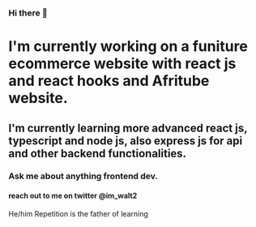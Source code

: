 ### Hi there 👋

<!--
**CJWALT/Cjwalt** is a ✨ _special_ ✨ repository because its `README.md` (this file) appears on your GitHub profile.

Here are some ideas to get you started:

- 🔭 I’m currently working on ...
- 🌱 I’m currently learning ...
- 👯 I’m looking to collaborate on ...
- 🤔 I’m looking for help with ...
- 💬 Ask me about ...
- 📫 How to reach me: ...
- 😄 Pronouns: ...
- ⚡ Fun fact: ...
-->


# I'm currently working on a funiture ecommerce website with react js and react hooks and Afritube website.
## I'm currently learning more advanced react js, typescript and node js, also express js for api and other backend functionalities.
### Ask me about anything frontend dev.
#### reach out to me on twitter @im_walt2

He/him
Repetition is the father of learning 
